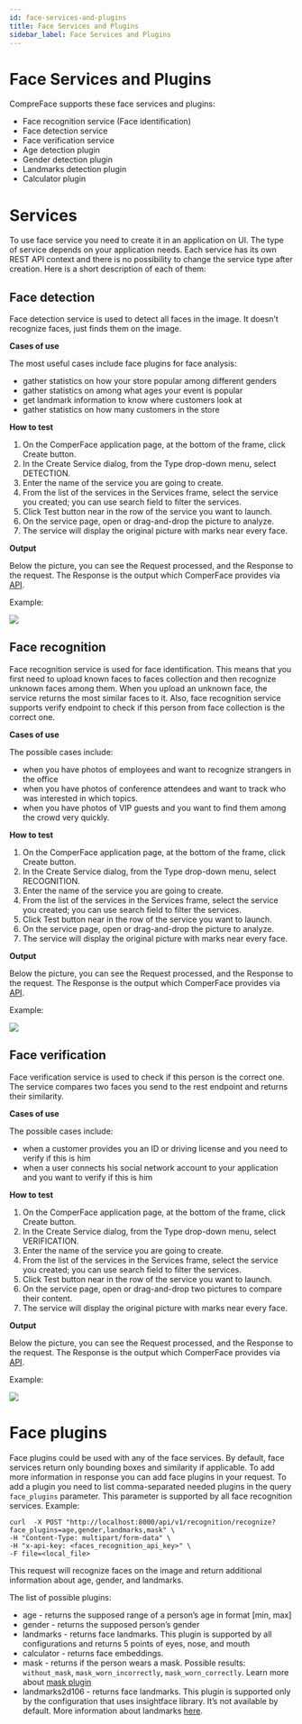 ```yaml
---
id: face-services-and-plugins
title: Face Services and Plugins
sidebar_label: Face Services and Plugins
---
```


# Face Services and Plugins

CompreFace supports these face services and plugins:
* Face recognition service (Face identification)
* Face detection service
* Face verification service
* Age detection plugin
* Gender detection plugin
* Landmarks detection plugin
* Calculator plugin

# Services

To use face service you need to create it in an application on UI. The type of service depends on your application needs. Each service has its own REST API context and there is no possibility to change the service type after creation. Here is a short description of each of them:

## Face detection

Face detection service is used to detect all faces in the image. It doesn’t recognize faces, just finds them on the image.

**Cases of use**

The most useful cases include face plugins for face analysis:
  * gather statistics on how your store popular among different genders
  * gather statistics on among what ages your event is popular
  * get landmark information to know where customers look at
  * gather statistics on how many customers in the store

**How to test**

1. On the ComperFace application page, at the bottom of the frame, click Create button.
2. In the Create Service dialog, from the Type drop-down menu, select DETECTION.
3. Enter the name of the service you are going to create.
4. From the list of the services in the Services frame, select the service you created; you can use search field to filter the services.
5. Click Test button near in the row of the service you want to launch.
6. On the service page, open or drag-and-drop the picture to analyze.
7. The service will display the original picture with marks near every face.

**Output**

Below the picture, you can see the Request processed, and the Response to the request.
The Response is the output which ComperFace provides via [API](Rest-API-description.md).

Example:

![](pics/13h41m46s_001_.png)

## Face recognition

Face recognition service is used for face identification. This means that you first need to upload known faces to faces collection and then recognize unknown faces among them. When you upload an unknown face, the service returns the most similar faces to it. Also, face recognition service supports verify endpoint to check if this person from face collection is the correct one. 

**Cases of use**

The possible cases include:
  * when you have photos of employees and want to recognize strangers in the office
  * when you have photos of conference attendees and want to track who was interested in which topics.
  * when you have photos of VIP guests and you want to find them among the crowd very quickly.

**How to test**

1. On the ComperFace application page, at the bottom of the frame, click Create button.
2. In the Create Service dialog, from the Type drop-down menu, select RECOGNITION.
3. Enter the name of the service you are going to create.
4. From the list of the services in the Services frame, select the service you created; you can use search field to filter the services.
5. Click Test button near in the row of the service you want to launch.
6. On the service page, open or drag-and-drop the picture to analyze.
7. The service will display the original picture with marks near every face.

**Output**

Below the picture, you can see the Request processed, and the Response to the request.
The Response is the output which ComperFace provides via [API](Rest-API-description.md).

Example:

![](pics/14h03m09s_002_.png)

## Face verification

Face verification service is used to check if this person is the correct one. The service compares two faces you send to the rest endpoint and returns their similarity. 

**Cases of use**

The possible cases include:
  * when a customer provides you an ID or driving license and you need to verify if this is him
  * when a user connects his social network account to your application and you want to verify if this is him

**How to test**

1. On the ComperFace application page, at the bottom of the frame, click Create button.
2. In the Create Service dialog, from the Type drop-down menu, select VERIFICATION.
3. Enter the name of the service you are going to create.
4. From the list of the services in the Services frame, select the service you created; you can use search field to filter the services.
5. Click Test button near in the row of the service you want to launch.
6. On the service page, open or drag-and-drop two pictures to compare their content.
7. The service will display the original picture with marks near every face.

**Output**

Below the picture, you can see the Request processed, and the Response to the request.
The Response is the output which ComperFace provides via [API](Rest-API-description.md).

Example:

![](pics/14h06m24s_003_.png)

#  Face plugins

Face plugins could be used with any of the face services. By default, face services return only bounding boxes and similarity if 
applicable. To add more information in response you can add face plugins in your request. To add a plugin you need to list 
comma-separated needed plugins in the query `face_plugins` parameter. This parameter is supported by all face recognition services.
Example:

```shell
curl  -X POST "http://localhost:8000/api/v1/recognition/recognize?face_plugins=age,gender,landmarks,mask" \
-H "Content-Type: multipart/form-data" \
-H "x-api-key: <faces_recognition_api_key>" \
-F file=<local_file>
```

This request will recognize faces on the image and return additional information about age, gender, and landmarks.

The list of possible plugins:
* age - returns the supposed range of a person’s age in format [min, max]
* gender - returns the supposed person’s gender
* landmarks - returns face landmarks. This plugin is supported by all configurations and returns 5 points of eyes, nose, and mouth
* calculator - returns face embeddings.  
* mask - returns if the person wears a mask. Possible results: `without_mask`, `mask_worn_incorrectly`, `mask_worn_correctly`. Learn more about [mask plugin](Mask-detection-plugin.md)
* landmarks2d106 - returns face landmarks. This plugin is supported only by the configuration that uses insightface library. It’s not 
  available by default. More information about landmarks [here](https://github.com/deepinsight/insightface/tree/master/alignment/coordinateReg#visualization).
